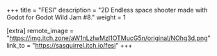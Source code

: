 +++
title = "FESI"
description = "2D Endless space shooter made with Godot for Godot Wild Jam #8."
weight = 1

[extra]
remote_image = "https://img.itch.zone/aW1nLzIwMzI1OTMucG5n/original/NOhg3d.png"
link_to = "https://sasquirrel.itch.io/fesi"
+++
